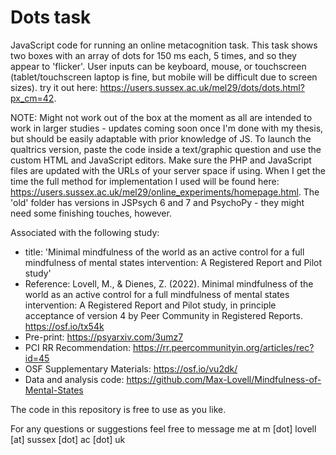 # Dots task
JavaScript code for running an online metacognition task. This task shows two boxes with an array of dots for 150 ms each, 5 times, and so they appear to 'flicker'. User inputs can be keyboard, mouse, or touchscreen (tablet/touchscreen laptop is fine, but mobile will be difficult due to screen sizes). try it out here: https://users.sussex.ac.uk/mel29/dots/dots.html?px_cm=42.

NOTE: Might not work out of the box at the moment as all are intended to work in larger studies - updates coming soon once I'm done with my thesis, but should be easily adaptable with prior knowledge of JS. To launch the qualtrics version, paste the code inside a text/graphic question and use the custom HTML and JavaScript editors. Make sure the PHP and JavaScript files are updated with the URLs of your server space if using. When I get the time the full method for implementation I used will be found here: https://users.sussex.ac.uk/mel29/online_experiments/homepage.html. The 'old' folder has versions in JSPsych 6 and 7 and PsychoPy - they might need some finishing touches, however.

Associated with the following study:
- title: 'Minimal mindfulness of the world as an active control for a full mindfulness of mental states intervention: A Registered Report and Pilot study'
- Reference: Lovell, M., & Dienes, Z. (2022). Minimal mindfulness of the world as an active control for a full mindfulness of mental states intervention: A Registered Report and Pilot study, in principle acceptance of version 4 by Peer Community in Registered Reports. https://osf.io/tx54k
- Pre-print: https://psyarxiv.com/3umz7
- PCI RR Recommendation: https://rr.peercommunityin.org/articles/rec?id=45
- OSF Supplementary Materials: https://osf.io/vu2dk/
- Data and analysis code: https://github.com/Max-Lovell/Mindfulness-of-Mental-States

The code in this repository is free to use as you like.

For any questions or suggestions feel free to message me at m [dot] lovell [at] sussex [dot] ac [dot] uk
